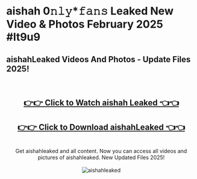 # aishah 0𝚗𝚕𝚢*𝚏𝚊𝚗𝚜 Leaked New Video & Photos February 2025 #lt9u9

<h2>aishahLeaked Videos And Photos - Update Files 2025!</h2>
<br>
<div align="center">
<h2><a href="https://mediaupload.pro?title=aishah&ref=11F" rel="nofollow">👉👉 Click to Watch aishah Leaked 👈👈</a></h2>
<h2><a href="https://mediaupload.pro?title=aishah&ref=11F" rel="nofollow">👉👉 Click to Download aishahLeaked 👈👈</a></h2>
<br>
Get aishahleaked and all content. Now you can access all videos and pictures of aishahleaked. New Updated Files 2025!
<br>
<br>
<a href="https://mediaupload.pro?title=aishah&ref=11F" rel="nofollow" data-target="animated-image.originalLink"><img src="https://i.ibb.co/Gkj2r4b/banner.png" alt="aishahleaked" style="max-width: 100%; display: inline-block;" data-target="animated-image.originalImage"></a>
</div>
<br>

